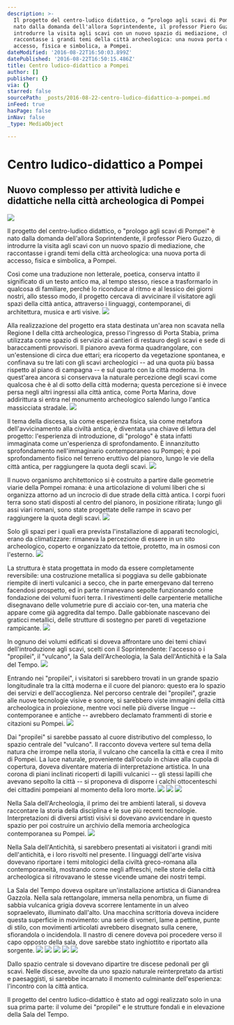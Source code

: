 ```yaml
---
description: >-
  Il progetto del centro-ludico didattico, o “prologo agli scavi di Pompei” è
  nato dalla domanda dell'allora Soprintendente, il professor Piero Guzzo, di
  introdurre la visita agli scavi con un nuovo spazio di mediazione, che
  raccontasse i grandi temi della città archeologica: una nuova porta di
  accesso, fisica e simbolica, a Pompei.
dateModified: '2016-08-22T16:50:03.899Z'
datePublished: '2016-08-22T16:50:15.486Z'
title: Centro ludico-didattico a Pompei
author: []
publisher: {}
via: {}
starred: false
sourcePath: _posts/2016-08-22-centro-ludico-didattico-a-pompei.md
inFeed: true
hasPage: false
inNav: false
_type: MediaObject

---
```

# Centro ludico-didattico a Pompei

## Nuovo complesso per attività ludiche e didattiche nella città archeologica di Pompei
![](https://the-grid-user-content.s3-us-west-2.amazonaws.com/04570e75-d2d7-4f4c-94f8-26d55eff12c8.jpg)

Il progetto del centro-ludico didattico, o "prologo agli scavi di Pompei" è nato dalla domanda dell'allora Soprintendente, il professor Piero Guzzo, di introdurre la visita agli scavi con un nuovo spazio di mediazione, che raccontasse i grandi temi della città archeologica: una nuova porta di accesso, fisica e simbolica, a Pompei.

Così come una traduzione non letterale, poetica, conserva intatto il significato di un testo antico ma, al tempo stesso, riesce a trasformarlo in qualcosa di familiare, perché lo riconduce al ritmo e al lessico dei giorni nostri, allo stesso modo, il progetto cercava di avvicinare il visitatore agli spazi della città antica, attraverso i linguaggi, contemporanei, di architettura, musica e arti visive.
![](https://the-grid-user-content.s3-us-west-2.amazonaws.com/7b57ad00-a5b4-4053-914f-f300fc2a2f43.jpg)

Alla realizzazione del progetto era stata destinata un'area non scavata nella Regione I della città archeologica, presso l'ingresso di Porta Stabia, prima utilizzata come spazio di servizio ai cantieri di restauro degli scavi e sede di baraccamenti provvisori. Il pianoro aveva forma quadrangolare, con un'estensione di circa due ettari; era ricoperto da vegetazione spontanea, e confinava su tre lati con gli scavi archeologici -- ad una quota più bassa rispetto al piano di campagna -- e sul quarto con la città moderna. In quest'area ancora si conservava la naturale percezione degli scavi come qualcosa che è al di sotto della città moderna; questa percezione si è invece persa negli altri ingressi alla città antica, come Porta Marina, dove addirittura si entra nel monumento archeologico salendo lungo l'antica massicciata stradale.
![](https://the-grid-user-content.s3-us-west-2.amazonaws.com/4718c6c2-50f4-49f0-865a-df322419269c.jpg)

Il tema della discesa, sia come esperienza fisica, sia come metafora dell'avvicinamento alla civiltà antica, è diventata una chiave di lettura del progetto: l'esperienza di introduzione, di "prologo" è stata infatti immaginata come un'esperienza di sprofondamento. È innanzitutto sprofondamento nell'immaginario contemporaneo su Pompei; è poi sprofondamento fisico nel terreno eruttivo del pianoro, lungo le vie della città antica, per raggiungere la quota degli scavi.
![](https://the-grid-user-content.s3-us-west-2.amazonaws.com/06d02074-67fb-4b01-a00b-fa09d09b58f3.jpg)

Il nuovo organismo architettonico si è costruito a partire dalle geometrie viarie della Pompei romana: è una articolazione di volumi liberi che si organizza attorno ad un incrocio di due strade della città antica. I corpi fuori terra sono stati disposti al centro del pianoro, in posizione ritirata; lungo gli assi viari romani, sono state progettate delle rampe in scavo per raggiungere la quota degli scavi.
![](https://the-grid-user-content.s3-us-west-2.amazonaws.com/a859dc1a-84b3-492b-aa39-78dd4a0f7d75.jpg)

Solo gli spazi per i quali era prevista l'installazione di apparati tecnologici, erano da climatizzare: rimaneva la percezione di essere in un sito archeologico, coperto e organizzato da tettoie, protetto, ma in osmosi con l'esterno.
![](https://the-grid-user-content.s3-us-west-2.amazonaws.com/247704a9-8b36-489e-b273-f9ae0add3a82.jpg)

La struttura è stata progettata in modo da essere completamente reversibile: una costruzione metallica si poggiava su delle gabbionate riempite di inerti vulcanici a secco, che in parte emergevano dal terreno facendosi prospetto, ed in parte rimanevano sepolte funzionando come fondazione dei volumi fuori terra. I rivestimenti delle carpenterie metalliche disegnavano delle volumetrie pure di acciaio cor-ten, una materia che appare come già aggredita dal tempo. Dalle gabbionate nascevano dei graticci metallici, delle strutture di sostegno per pareti di vegetazione rampicante.
![](https://the-grid-user-content.s3-us-west-2.amazonaws.com/22d96f39-4237-47be-8c23-25b687f5e1cd.jpg)

In ognuno dei volumi edificati si doveva affrontare uno dei temi chiavi dell'introduzione agli scavi, scelti con il Soprintendente: l'accesso o i "propilei", il "vulcano", la Sala dell'Archeologia, la Sala dell'Antichità e la Sala del Tempo.
![](https://the-grid-user-content.s3-us-west-2.amazonaws.com/732df783-2f65-45c3-8541-1410c936419e.jpg)

Entrando nei "propilei", i visitatori si sarebbero trovati in un grande spazio longitudinale tra la città moderna e il cuore del pianoro: questo era lo spazio dei servizi e dell'accoglienza. Nel percorso centrale dei "propilei", grazie alle nuove tecnologie visive e sonore, si sarebbero viste immagini della città archeologica in proiezione, mentre voci nelle più diverse lingue -- contemporanee e antiche -- avrebbero declamato frammenti di storie e citazioni su Pompei.
![](https://the-grid-user-content.s3-us-west-2.amazonaws.com/88f6be21-2fd2-4933-b0d5-ca3f3a5cad47.jpg)

Dai "propilei" si sarebbe passato al cuore distributivo del complesso, lo spazio centrale del "vulcano". Il racconto doveva vertere sul tema della natura che irrompe nella storia, il vulcano che cancella la città e crea il mito di Pompei. La luce naturale, proveniente dall'oculo in chiave alla cupola di copertura, doveva diventare materia di interpretazione artistica. In una corona di piani inclinati ricoperti di lapilli vulcanici -- gli stessi lapilli che avevano sepolto la città -- si proponeva di disporre i calchi ottocenteschi dei cittadini pompeiani al momento della loro morte.
![](https://the-grid-user-content.s3-us-west-2.amazonaws.com/f6d42e76-a2a4-43f1-a0e5-5a698e4da9a2.jpg)
![](https://the-grid-user-content.s3-us-west-2.amazonaws.com/5735b4ba-5aa3-48fa-a241-67eec2ea0f7f.jpg)
![](https://the-grid-user-content.s3-us-west-2.amazonaws.com/ebc10509-6931-43df-b41f-5152b772f890.jpg)

Nella Sala dell'Archeologia, il primo dei tre ambienti laterali, si doveva raccontare la storia della disciplina e le sue più recenti tecnologie. Interpretazioni di diversi artisti visivi si dovevano avvicendare in questo spazio per poi costruire un archivio della memoria archeologica contemporanea su Pompei.
![](https://the-grid-user-content.s3-us-west-2.amazonaws.com/aa04eed1-222f-4f31-b97b-1db293c50183.jpg)

Nella Sala dell'Antichità, si sarebbero presentati ai visitatori i grandi miti dell'antichità, e i loro risvolti nel presente. I linguaggi dell'arte visiva dovevano riportare i temi mitologici della civiltà greco-romana alla contemporaneità, mostrando come negli affreschi, nelle storie della città archeologica si ritrovavano le stesse vicende umane dei nostri tempi.

La Sala del Tempo doveva ospitare un'installazione artistica di Gianandrea Gazzola. Nella sala rettangolare, immersa nella penombra, un fiume di sabbia vulcanica grigia doveva scorrere lentamente in un alveo sopraelevato, illuminato dall'alto. Una macchina scrittoria doveva incidere questa superficie in movimento: una serie di vomeri, lame a pettine, punte di stilo, con movimenti articolati avrebbero disegnato sulla cenere, sfiorandola o incidendola. Il nastro di cenere doveva poi procedere verso il capo opposto della sala, dove sarebbe stato inghiottito e riportato alla sorgente.
![](https://the-grid-user-content.s3-us-west-2.amazonaws.com/2ae36d91-2c61-4b6b-bc0c-8e000cbcbe17.jpg)
![](https://s3-us-west-2.amazonaws.com/the-grid-img/p/a9530d6dee0c2001b9a2f56d698709be58cd3b6c.jpg)
![](https://the-grid-user-content.s3-us-west-2.amazonaws.com/dce2fdd8-ac82-45ef-a69b-3e12139cc3ee.jpg)
![](https://the-grid-user-content.s3-us-west-2.amazonaws.com/808b7038-9f48-424e-a6aa-e40c8a2297f4.jpg)
![](https://the-grid-user-content.s3-us-west-2.amazonaws.com/63fd2d03-7416-4740-bf3b-b6f148c3652f.jpg)

Dallo spazio centrale si dovevano dipartire tre discese pedonali per gli scavi. Nelle discese, avvolte da uno spazio naturale reinterpretato da artisti e paesaggisti, si sarebbe incarnato il momento culminante dell'esperienza: l'incontro con la città antica.

Il progetto del centro ludico-didattico è stato ad oggi realizzato solo in una sua prima parte: il volume dei "propilei" e le strutture fondali e in elevazione della Sala del Tempo.